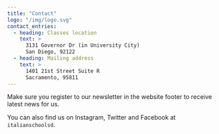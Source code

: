 ```yaml
---
title: "Contact"
logo: "/img/logo.svg"
contact_entries:
  - heading: Classes location
    text: >
      3131 Governor Dr (in University City)
      San Diego, 92122
  - heading: Mailing address
    text: >
      1401 21st Street Suite R
      Sacramento, 95811
---
```


Make sure you register to our newsletter in the website footer to receive latest news for us.

You can also find us on Instagram, Twitter and Facebook at `italianschoolsd`.
